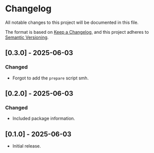 <!--
SPDX-FileCopyrightText: 2024 Gnuxie <Gnuxie@protonmail.com>

SPDX-License-Identifier: CC-BY-SA-4.0
-->

# Changelog

All notable changes to this project will be documented in this file.

The format is based on [Keep a Changelog](https://keepachangelog.com/en/1.1.0/),
and this project adheres to
[Semantic Versioning](https://semver.org/spec/v2.0.0.html).

## [0.3.0] - 2025-06-03

### Changed

- Forgot to add the `prepare` script smh.

## [0.2.0] - 2025-06-03

### Changed

- Included package information.

## [0.1.0] - 2025-06-03

- Initial release.
